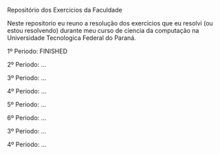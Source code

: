 Repositório dos Exercicios da Faculdade

Neste repositorio eu reuno a resolução dos exercicios que eu resolvi (ou estou resolvendo) durante meu curso de ciencia da computação na Universidade Tecnologica Federal do Paraná.

1º Periodo: FINISHED

2º Periodo: ...

3º Periodo: ...

4º Periodo: ...

5º Periodo: ...

6º Periodo: ...

3º Periodo: ...

4º Periodo: ...
